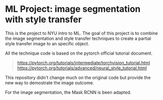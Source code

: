 # ML Project: image segmentation with style transfer

This is the project to NYU intro to ML. The goal of this project is to combine the image segmentation and style transfer techniques to create a partial style transfer image to an specific object.

All the technique code is based on the pytorch official tutorial document.
>https://pytorch.org/tutorials/intermediate/torchvision_tutorial.html<br>
>https://pytorch.org/tutorials/advanced/neural_style_tutorial.html<br>

This repository didn't change much on the original code but provide the new way to demostrate the image outcome.

For the image segmentation, the Mask RCNN is been adapted. 
